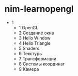 # nim-learnopengl

* 1
  * 1 OpenGL
  * 2 Создание окна
  * 3 Hello Window
  * 4 Hello Triangle
  * 5 Shaders
  * 6 Текстуры
  * 7 Трансформации
  * 8 Системы координат
  * 9 Камера
